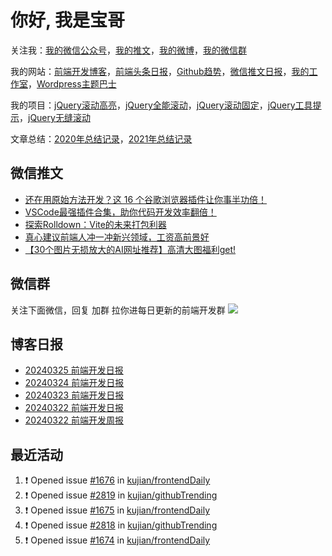 
# 你好, 我是宝哥

关注我：[我的微信公众号](https://open.weixin.qq.com/qr/code?username=caibaojian_com)，[我的推文](https://weixin.qdkfweb.cn/)，[我的微博](https://weibo.com/kujian)，[我的微信群](https://qdkfweb.cn/go/weixinqun)

我的网站：[前端开发博客](https://qdkfweb.cn/)，[前端头条日报](https://toutiao.qdkfweb.cn/)，[Github趋势](https://github.qdkfweb.cn/)，[微信推文日报](https://weixin.qdkfweb.cn/)，[我的工作室](https://diy.qdkfweb.cn/)，[Wordpress主题巴士](https://wp.qdkfweb.cn/)

我的项目：[jQuery滚动高亮](https://github.com/kujian/scrollHighlight)，[jQuery全能滚动](https://github.com/kujian/power-slider)，[jQuery滚动固定](https://github.com/kujian/scrollfix)，[jQuery工具提示](https://github.com/kujian/tooltip)，[jQuery无缝滚动](http://github.com/kujian/scrollForever)

文章总结：[2020年总结记录](https://mp.weixin.qq.com/s/u0YW8BFWYLquVauhHrkSMQ)，[2021年总结记录](https://mp.weixin.qq.com/s/zMnxIpxMdDrIyuLxHRnSPw)


## 微信推文

<!-- BLOG-POST-LIST:START -->
- [还在用原始方法开发？这 16 个谷歌浏览器插件让你事半功倍！](https://weixin.qdkfweb.cn/41689.html)
- [VSCode最强插件合集，助你代码开发效率翻倍！](https://weixin.qdkfweb.cn/41667.html)
- [探索Rolldown：Vite的未来打包利器](https://weixin.qdkfweb.cn/41577.html)
- [真心建议前端人冲一冲新兴领域，工资高前景好](https://weixin.qdkfweb.cn/41578.html)
- [【30个图片无损放大的AI网址推荐】高清大图福利get!](https://weixin.qdkfweb.cn/41579.html)
<!-- BLOG-POST-LIST:END -->

## 微信群
关注下面微信，回复 加群 拉你进每日更新的前端开发群
![](https://pic.qdkfweb.cn/uploads/2023/11/weixin.png)

## 博客日报

<!-- DAILY:START -->
- [20240325 前端开发日报](https://qdkfweb.cn/fe-daily-20240325.html)
- [20240324 前端开发日报](https://qdkfweb.cn/fe-daily-20240324.html)
- [20240323 前端开发日报](https://qdkfweb.cn/fe-daily-20240323.html)
- [20240322 前端开发日报](https://qdkfweb.cn/fe-daily-20240322.html)
- [20240322 前端开发周报](https://qdkfweb.cn/fe-weekly-20240322.html)
<!-- DAILY:END -->


## 最近活动

<!--START_SECTION:activity-->
1. ❗ Opened issue [#1676](https://github.com/kujian/frontendDaily/issues/1676) in [kujian/frontendDaily](https://github.com/kujian/frontendDaily)
2. ❗ Opened issue [#2819](https://github.com/kujian/githubTrending/issues/2819) in [kujian/githubTrending](https://github.com/kujian/githubTrending)
3. ❗ Opened issue [#1675](https://github.com/kujian/frontendDaily/issues/1675) in [kujian/frontendDaily](https://github.com/kujian/frontendDaily)
4. ❗ Opened issue [#2818](https://github.com/kujian/githubTrending/issues/2818) in [kujian/githubTrending](https://github.com/kujian/githubTrending)
5. ❗ Opened issue [#1674](https://github.com/kujian/frontendDaily/issues/1674) in [kujian/frontendDaily](https://github.com/kujian/frontendDaily)
<!--END_SECTION:activity-->
